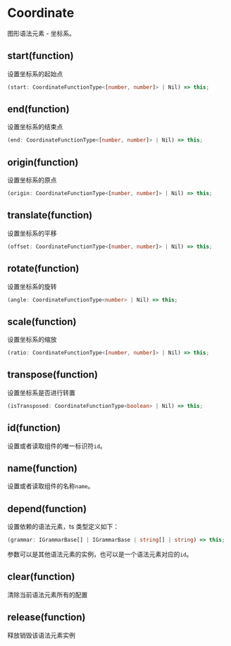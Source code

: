# Coordinate

图形语法元素 - 坐标系。

## start(function)

设置坐标系的起始点

```ts
(start: CoordinateFunctionType<[number, number]> | Nil) => this;
```

## end(function)

设置坐标系的结束点

```ts
(end: CoordinateFunctionType<[number, number]> | Nil) => this;
```

## origin(function)

设置坐标系的原点

```ts
(origin: CoordinateFunctionType<[number, number]> | Nil) => this;
```

## translate(function)

设置坐标系的平移

```ts
(offset: CoordinateFunctionType<[number, number]> | Nil) => this;
```

## rotate(function)

设置坐标系的旋转

```ts
(angle: CoordinateFunctionType<number> | Nil) => this;
```

## scale(function)

设置坐标系的缩放

```ts
(ratio: CoordinateFunctionType<[number, number]> | Nil) => this;
```

## transpose(function)

设置坐标系是否进行转置

```ts
(isTransposed: CoordinateFunctionType<boolean> | Nil) => this;
```

## id(function)

设置或者读取组件的唯一标识符`id`。

## name(function)

设置或者读取组件的名称`name`。

## depend(function)

设置依赖的语法元素，ts 类型定义如下：

```ts
(grammar: IGrammarBase[] | IGrammarBase | string[] | string) => this;
```

参数可以是其他语法元素的实例，也可以是一个语法元素对应的`id`。

## clear(function)

清除当前语法元素所有的配置

## release(function)

释放销毁该语法元素实例
